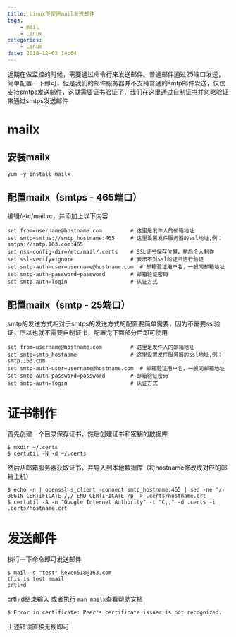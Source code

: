 ```yaml
---
title: Linux下使用mail发送邮件
tags:
    - mail
    - Linux
categories:
    - Linux
date: 2018-12-03 14:04
---
```

近期在做监控的时候，需要通过命令行来发送邮件。普通邮件通过25端口发送，简单配置一下即可，但是我们的邮件服务器并不支持普通的smtp邮件发送，仅仅支持smtps发送邮件，这就需要证书验证了，我们在这里通过自制证书并忽略验证来通过smtps发送邮件

<!--more -->

# mailx

## 安装mailx

~~~
yum -y install mailx
~~~

## 配置mailx（smtps - 465端口）

编辑/etc/mail.rc，并添加上以下内容

~~~
set from=username@hostname.com         # 这里是发件人的邮箱地址
set smtp=smtps://smtp_hostname:465	   # 这里设置发件服务器的ssl地址,例：smtps://smtp.163.com:465
set nss-config-dir=/etc/mail/.certs    # SSL证书保存位置，稍后个人制作
set ssl-verify=ignore                  # 表示不对ssl的证书进行验证
set smtp-auth-user=username@hostname.com  # 邮箱验证用户名，一般同邮箱地址
set smtp-auth-password=password        # 邮箱验证密码
set smtp-auth=login                    # 认证方式
~~~

## 配置mailx（smtp - 25端口）

smtp的发送方式相对于smtps的发送方式的配置要简单需要，因为不需要ssl验证，所以也就不需要自制证书，配置完下面部分后即可使用

~~~
set from=username@hostname.com         # 这里是发件人的邮箱地址
set smtp=smtp_hostname             	   # 这里设置发件服务器的ssl地址,例：smtp.163.com
set smtp-auth-user=username@hostname.com  # 邮箱验证用户名，一般同邮箱地址
set smtp-auth-password=password        # 邮箱验证密码
set smtp-auth=login                    # 认证方式
~~~

# 证书制作

首先创建一个目录保存证书，然后创建证书和密钥的数据库

```
$ mkdir ~/.certs
$ certutil -N -d ~/.certs
```

然后从邮箱服务器获取证书，并导入到本地数据库（将hostname修改成对应的邮箱主机）

```
$ echo -n | openssl s_client -connect smtp_hostname:465 | sed -ne '/-BEGIN CERTIFICATE-/,/-END CERTIFICATE-/p' > .certs/hostname.crt
$ certutil -A -n "Google Internet Authority" -t "C,," -d .certs -i .certs/hostname.crt
```

# 发送邮件

执行一下命令即可发送邮件

~~~
$ mail -s "test" keven518@163.com 
this is test email
crtl+d
~~~

crtl+d结束输入 或者执行 `man mailx`查看帮助文档

~~~
$ Error in certificate: Peer's certificate issuer is not recognized.
~~~

上述错误直接无视即可
